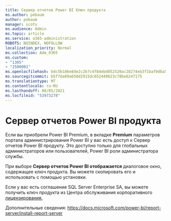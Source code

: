 ```yaml
---
title: Сервер отчетов Power BI Ключ продукта
ms.author: pebaum
author: pebaum
manager: scotv
ms.audience: Admin
ms.topic: article
ms.service: o365-administration
ROBOTS: NOINDEX, NOFOLLOW
localization_priority: Normal
ms.collection: Adm_O365
ms.custom:
- "1305"
- "2500001"
ms.openlocfilehash: bdc5b186e8de2c2b7c4f84ebd852520ac28274eb3f1baf0dba568cdb6d10e579
ms.sourcegitcommit: b5f7da89a650d2915dc652449623c78be6247175
ms.translationtype: MT
ms.contentlocale: ru-RU
ms.lasthandoff: 08/05/2021
ms.locfileid: "53973278"
---
```

# <a name="power-bi-report-server-product-key"></a>Сервер отчетов Power BI продукта

Если вы приобрели Power BI Premium, в вкладке **Premium** параметров портала администрирования Power BI у вас есть доступ к Сервер отчетов Power BI продукту. Это доступно только для глобальных администраторов или пользователей, Power BI роли администратора службы.

При выборе **Сервер отчетов Power BI отображается** диалоговое окно, содержащее ключ продукта. Вы можете скопировать его и использовать с помощью установки.

Если у вас есть соглашение SQL Server Enterprise SA, вы можете получить ключ продукта из Центра обслуживания корпоративного [лицензирования.](https://www.microsoft.com/Licensing/servicecenter/)

Дополнительные сведения: https://docs.microsoft.com/power-bi/report-server/install-report-server
